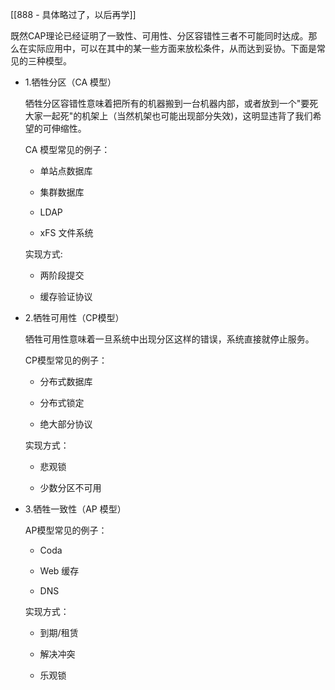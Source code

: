 [[888 - 具体略过了，以后再学]]

既然CAP理论已经证明了一致性、可用性、分区容错性三者不可能同时达成。那么在实际应用中，可以在其中的某一些方面来放松条件，从而达到妥协。下面是常见的三种模型。

-   1.牺牲分区（CA 模型）
    
    牺牲分区容错性意味着把所有的机器搬到一台机器内部，或者放到一个"要死大家一起死"的机架上（当然机架也可能出现部分失效)，这明显违背了我们希望的可伸缩性。
    
    CA 模型常见的例子：
    
    -   单站点数据库
        
    -   集群数据库
        
    -   LDAP
        
    -   xFS 文件系统
        
    
    实现方式:
    
    -   两阶段提交
        
    -   缓存验证协议
        
-   2.牺牲可用性（CP模型）
    
    牺牲可用性意味着一旦系统中出现分区这样的错误，系统直接就停止服务。
    
    CP模型常见的例子：
    
    -   分布式数据库
        
    -   分布式锁定
        
    -   绝大部分协议
        
    
    实现方式：
    
    -   悲观锁
        
    -   少数分区不可用
        
-   3.牺牲一致性（AP 模型）
    
    AP模型常见的例子：
    
    -   Coda
        
    -   Web 缓存
        
    -   DNS
        
    
    实现方式：
    
    -   到期/租赁
        
    -   解决冲突
        
    -   乐观锁